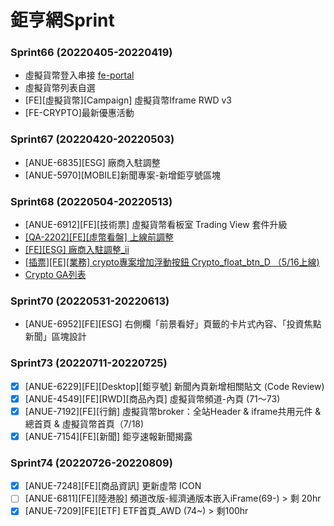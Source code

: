 # 鉅亨網Sprint

### Sprint66 (20220405-20220419)

- 虛擬貨幣登入串接 [fe-portal](https://gitlab.cnyes.cool/anue/frontend/fe-portal)
- 虛擬貨幣列表自選
- [FE][虛擬貨幣][Campaign] 虛擬貨幣Iframe RWD v3
- [FE-CRYPTO]最新優惠活動

### Sprint67 (20220420-20220503)

- [ANUE-6835][ESG] 廠商入駐調整
- [ANUE-5970][MOBILE]新聞專案-新增鉅亨號區塊

### Sprint68 (20220504-20220513)

- [ANUE-6912][FE][技術票] 虛擬貨幣看板室 Trading View 套件升級
- [[QA-2202][FE][虛幣看盤] 上線前調整](https://cnyesrd.atlassian.net/browse/QA-2202)
- [[FE][ESG] 廠商入駐調整_ii](https://cnyesrd.atlassian.net/browse/ANUE-6913)
- [[插票][FE][業務] crypto專案增加浮動按鈕 Crypto_float_btn_D （5/16上線)](https://cnyesrd.atlassian.net/browse/ANUE-6959)
- [Crypto GA列表](https://docs.google.com/spreadsheets/d/1lUQOKIl9kjpIVh8yvqWsW34MXtfQrcGesUXoDovpgAg/edit#gid=1860299583)

### Sprint70 (20220531-20220613)

- [ANUE-6952][FE][ESG] 右側欄「前景看好」頁籤的卡片式內容、「投資焦點新聞」區塊設計

### Sprint73 (20220711-20220725)

- [x] [ANUE-6229][FE][Desktop][鉅亨號] 新聞內頁新增相關貼文 (Code Review)
- [x] [ANUE-4549][FE][RWD][商品內頁] 虛擬貨幣頻道-內頁 (71～73)
- [x] [ANUE-7192][FE][行銷] 虛擬貨幣broker：全站Header & iframe共用元件 & 總首頁 & 虛擬貨幣首頁（7/18)
- [x] [ANUE-7154][FE][新聞] 鉅亨速報新聞揭露

### Sprint74 (20220726-20220809)

- [x] [ANUE-7248][FE][商品資訊] 更新虛幣 ICON
- [ ] [ANUE-6811][FE][陸港股] 頻道改版-經濟通版本嵌入iFrame(69-) > 剩 20hr
- [x] [ANUE-7209][FE][ETF] ETF首頁_AWD (74~) > 剩100hr